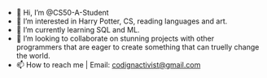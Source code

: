 - 👋 Hi, I’m @CS50-A-Student
- 👀 I’m interested in Harry Potter, CS, reading languages and art.
- 🌱 I’m currently learning SQL and ML.
- 💞️ I’m looking to collaborate on stunning projects with other programmers that are eager to create something that can truelly change the world.
- 📫 How to reach me | Email: codignactivist@gmail.com  

<!---
CS50-A-Student/CS50-A-Student is a ✨ special ✨ repository because its `README.md` (this file) appears on your GitHub profile.
You can click the Preview link to take a look at your changes.
--->
